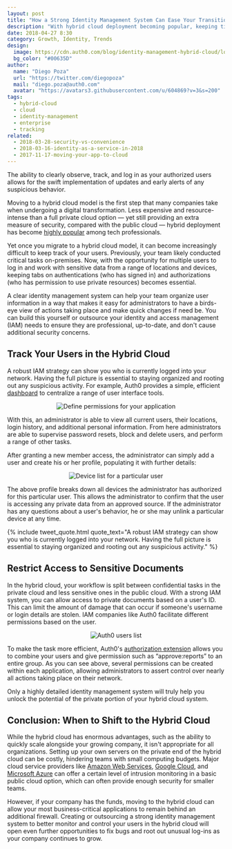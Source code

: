 ```yaml
---
layout: post
title: "How a Strong Identity Management System Can Ease Your Transition to the Hybrid Cloud"
description: "With hybrid cloud deployment becoming popular, keeping tight control on authentication and authorization has become essential."
date: 2018-04-27 8:30
category: Growth, Identity, Trends
design: 
  image: https://cdn.auth0.com/blog/identity-management-hybrid-cloud/logo.png
  bg_color: "#00635D"
author:
  name: "Diego Poza"
  url: "https://twitter.com/diegopoza"
  mail: "diego.poza@auth0.com"
  avatar: "https://avatars3.githubusercontent.com/u/604869?v=3&s=200"
tags: 
  - hybrid-cloud
  - cloud
  - identity-management
  - enterprise
  - tracking
related:
  - 2018-03-28-security-vs-convenience
  - 2018-03-16-identity-as-a-service-in-2018
  - 2017-11-17-moving-your-app-to-cloud
---
```


The ability to clearly observe, track, and log in as your authorized users allows for the swift implementation of updates and early alerts of any suspicious behavior.

Moving to a hybrid cloud model is the first step that many companies take when undergoing a digital transformation. Less expensive and resource-intense than a full private cloud option — yet still providing an extra measure of security, compared with the public cloud — hybrid deployment has become [highly popular](https://assets.rightscale.com/uploads/pdfs/RightScale-2017-State-of-the-Cloud-Report.pdf) among tech professionals.

Yet once you migrate to a hybrid cloud model, it can become increasingly difficult to keep track of your users. Previously, your team likely conducted critical tasks on-premises. Now, with the opportunity for multiple users to log in and work with sensitive data from a range of locations and devices, keeping tabs on authentications (who has signed in) and authorizations (who has permission to use private resources) becomes essential. 

A clear identity management system can help your team organize user information in a way that makes it easy for administrators to have a birds-eye view of actions taking place and make quick changes if need be. You can build this yourself or outsource your identity and access management (IAM) needs to ensure they are professional, up-to-date, and don't cause additional security concerns. 

## Track Your Users in the Hybrid Cloud 

A robust IAM strategy can show you who is currently logged into your network. Having the full picture is essential to staying organized and rooting out any suspicious activity. For example, Auth0 provides a simple, efficient [dashboard](https://auth0.com/user-management) to centralize a range of user interface tools.

<p style="text-align: center;">
  <img src="https://cdn.auth0.com/blog/strong-identity-management-system-eases-transition-to-hybrid-cloud/permissions.png" alt="Define permissions for your application">
</p>

With this, an administrator is able to view all current users, their locations, login history, and additional personal information. From here administrators are able to supervise password resets, block and delete users, and perform a range of other tasks.

After granting a new member access, the administrator can simply add a user and create his or her profile, populating it with further details:

<p style="text-align: center;">
  <img src="https://cdn.auth0.com/blog/strong-identity-management-system-eases-transition-to-hybrid-cloud/matias.png" alt="Device list for a particular user">
</p>

The above profile breaks down all devices the administrator has authorized for this particular user. This allows the administrator to confirm that the user is accessing any private data from an approved source. If the administrator has any questions about a user's behavior, he or she may unlink a particular device at any time.


{% include tweet_quote.html quote_text="A robust IAM strategy can show you who is currently logged into your network. Having the full picture is essential to staying organized and rooting out any suspicious activity." %}

## Restrict Access to Sensitive Documents

In the hybrid cloud, your workflow is split between confidential tasks in the private cloud and less sensitive ones in the public cloud. With a strong IAM system, you can allow access to private documents based on a user's ID. This can limit the amount of damage that can occur if someone's username or login details are stolen. IAM companies like Auth0 facilitate different permissions based on the user.

<p style="text-align: center;">
  <img src="https://cdn.auth0.com/blog/strong-identity-management-system-eases-transition-to-hybrid-cloud/userlist.png" alt="Auth0 users list">
</p>

To make the task more efficient, Auth0's [authorization extension](https://auth0.com/blog/announcing-authorization-extension-v2/) allows you to combine your users and give permission such as “approve:reports” to an entire group. As you can see above, several permissions can be created within each application, allowing administrators to assert control over nearly all actions taking place on their network.

Only a highly detailed identity management system will truly help you unlock the potential of the private portion of your hybrid cloud system.

## Conclusion: When to Shift to the Hybrid Cloud

While the hybrid cloud has enormous advantages, such as the ability to quickly scale alongside your growing company, it isn't appropriate for all organizations. Setting up your own servers on the private end of the hybrid cloud can be costly, hindering teams with small computing budgets. Major cloud service providers like [Amazon Web Services](https://aws.amazon.com/), [Google Cloud](https://cloud.google.com/), and [Microsoft Azure](https://azure.microsoft.com/en-us/) can offer a certain level of intrusion monitoring in a basic public cloud option, which can often provide enough security for smaller teams.

However, if your company has the funds, moving to the hybrid cloud can allow your most business-critical applications to remain behind an additional firewall. Creating or outsourcing a strong identity management system to better monitor and control your users in the hybrid cloud will open even further opportunities to fix bugs and root out unusual log-ins as your company continues to grow.
